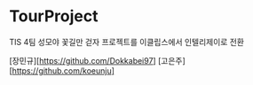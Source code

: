 # TourProject
TIS 4팀 성모야 꽃길만 걷자 프로젝트를 이클립스에서 인텔리제이로 전환

[장민규][https://github.com/Dokkabei97] [고은주][https://github.com/koeunju]
